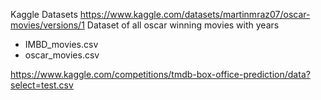 Kaggle Datasets
https://www.kaggle.com/datasets/martinmraz07/oscar-movies/versions/1 
Dataset of all oscar winning movies with years
- IMBD_movies.csv
- oscar_movies.csv

https://www.kaggle.com/competitions/tmdb-box-office-prediction/data?select=test.csv
